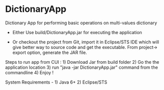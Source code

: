 # DictionaryApp
 Dictionary App for performing basic operations on multi-values dictionary
 
 
 - Either Use build/DictionaryApp.jar for executing the application
 
 - Or checkout the project from Git, import it in Eclipse/STS IDE which will give better way to source code and get the executable. From project-> export option, generate the JAR file.
 
 
 Steps to run app from CUI : 1) Download Jar from build folder
                             2) Go the the application location
                             3) run "java -jar DictionaryApp.jar" command from the commandline
                             4) Enjoy !
 
System Requirements - 1) Java 6+  2) Eclipse/STS
  

